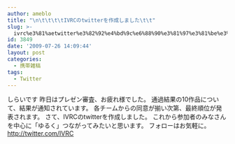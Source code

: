```yaml
---
author: ameblo
title: "\n\t\t\t\tIVRCのtwitterを作成しました\t\t"
slug: >-
  ivrc%e3%81%aetwitter%e3%82%92%e4%bd%9c%e6%88%90%e3%81%97%e3%81%be%e3%81%97%e3%81%9f
id: 3849
date: '2009-07-26 14:09:44'
layout: post
categories:
  - 携帯雑稿
tags:
  - Twitter
---
```


しらいです 昨日はプレゼン審査、お疲れ様でした。 通過結果の10作品について、結果が通知されています。 各チームからの同意が揃い次第、最終順位が発表されます。 さて、IVRCのtwitterを作成しました。 これから参加者のみなさんを中心に「ゆるく」つながってみたいと思います。 フォローはお気軽に。 http://twitter.com/IVRC